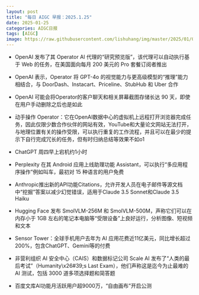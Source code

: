 ```yaml
---
layout: post
title: "每日 AIGC 早报：2025.1.25"
date: 2025-01-25
categories: AIGC日报
tags: [AIGC]
image: https://raw.githubusercontent.com/lishuhang/img/master/2025/01/0125-d.jpg
---
```


- OpenAI 发布了其 Operator AI 代理的“研究预览版”，该代理可以自动执行基于 Web 的任务，在美国面向每月 200 美元的 Pro 套餐订阅者推出

- OpenAI 表示，Operator 将 GPT-4o 的视觉能力与更高级模型的“推理”能力相结合，与 DoorDash、Instacart、Priceline、StubHub 和 Uber 合作

- OpenAI 可能会将Operator的客户聊天和相关屏幕截图存储长达 90 天，即使在用户手动删除之后也是如此

- 动手操作 Operator：它在OpenAI数据中心的虚拟机上远程打开浏览器完成任务，因此仅限少数合作伙伴的网站有效，YouTube和大量论文网站无法打开，与地理位置有关的操作受限，可以执行重复的工作流程，并且可以在最少的提示下自行完成冗长的任务，但有时归纳总结等效果不如o1

- ChatGPT 周四早上宕机约1小时

- Perplexity 在其 Android 应用上线助理功能 Assistant，可以执行“多应用程序操作”例如叫车，最初对 15 种语言的用户免费

- Anthropic推出新的API功能Citations，允许开发人员在电子邮件等源文档中“挖掘”答案以减少幻觉错误，适用于Claude 3.5 Sonnet和Claude 3.5 Haiku

- Hugging Face 发布 SmolVLM-256M 和 SmolVLM-500M，声称它们可以在内存小于 1GB 左右的笔记本电脑等“受限设备”上良好运行，分析图像、短视频和文本

- Sensor Tower：全球手机用户去年为 AI 应用花费近11亿美元，同比增长超过200%，包含ChatGPT、Gemini等的付费

- 非营利组织 AI 安全中心（CAIS）和数据标记公司 Scale AI 发布了“人类的最后考试”（Humanity\x26#39;s Last Exam），他们声称这是迄今为止最难的 AI 测试，包括 3000 道多项选择题和简答题

- 百度文库AI功能月活跃用户超9000万，“自由画布”开启公测